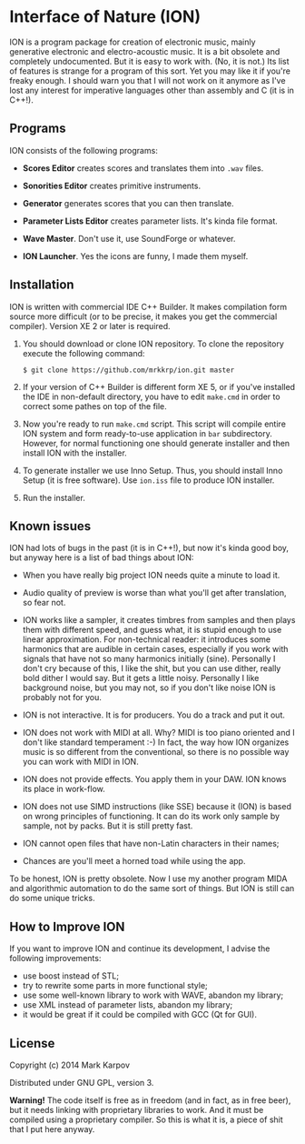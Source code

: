 # Interface of Nature (ION)

ION is a program package for creation of electronic music, mainly generative
electronic and electro-acoustic music. It is a bit obsolete and completely
undocumented. But it is easy to work with. (No, it is not.) Its list of
features is strange for a program of this sort. Yet you may like it if
you're freaky enough. I should warn you that I will not work on it anymore
as I've lost any interest for imperative languages other than assembly and C
(it is in C++!).

## Programs

ION consists of the following programs:

* **Scores Editor** creates scores and translates them into `.wav` files.

* **Sonorities Editor** creates primitive instruments.

* **Generator** generates scores that you can then translate.

* **Parameter Lists Editor** creates parameter lists. It's kinda file
  format.

* **Wave Master**. Don't use it, use SoundForge or whatever.

* **ION Launcher**. Yes the icons are funny, I made them myself.

## Installation

ION is written with commercial IDE C++ Builder. It makes compilation form
source more difficult (or to be precise, it makes you get the commercial
compiler). Version XE 2 or later is required.

1. You should download or clone ION repository. To clone the repository
execute the following command:

    ```
    $ git clone https://github.com/mrkkrp/ion.git master
    ```

2. If your version of C++ Builder is different form XE 5, or if you've
installed the IDE in non-default directory, you have to edit `make.cmd` in
order to correct some pathes on top of the file.

3. Now you're ready to run `make.cmd` script. This script will compile
entire ION system and form ready-to-use application in `bar`
subdirectory. However, for normal functioning one should generate installer
and then install ION with the installer.

4. To generate installer we use Inno Setup. Thus, you should install Inno
Setup (it is free software). Use `ion.iss` file to produce ION installer.

5. Run the installer.

## Known issues

ION had lots of bugs in the past (it is in C++!), but now it's kinda good
boy, but anyway here is a list of bad things about ION:

* When you have really big project ION needs quite a minute to load
  it.

* Audio quality of preview is worse than what you'll get after translation,
  so fear not.

* ION works like a sampler, it creates timbres from samples and then plays
  them with different speed, and guess what, it is stupid enough to use
  linear approximation. For non-technical reader: it introduces some
  harmonics that are audible in certain cases, especially if you work with
  signals that have not so many harmonics initially (sine). Personally I
  don't cry because of this, I like the shit, but you can use dither, really
  bold dither I would say. But it gets a little noisy. Personally I like
  background noise, but you may not, so if you don't like noise ION is
  probably not for you.

* ION is not interactive. It is for producers. You do a track and put it
  out.

* ION does not work with MIDI at all. Why? MIDI is too piano oriented and I
  don't like standard temperament :-) In fact, the way how ION organizes
  music is so different from the conventional, so there is no possible way
  you can work with MIDI in ION.

* ION does not provide effects. You apply them in your DAW. ION knows its
  place in work-flow.

* ION does not use SIMD instructions (like SSE) because it (ION) is based on
  wrong principles of functioning. It can do its work only sample by sample,
  not by packs. But it is still pretty fast.

* ION cannot open files that have non-Latin characters in their names;

* Chances are you'll meet a horned toad while using the app.

To be honest, ION is pretty obsolete. Now I use my another program MIDA and
algorithmic automation to do the same sort of things. But ION is still can
do some unique tricks.

## How to Improve ION

If you want to improve ION and continue its development, I advise the
following improvements:

- use boost instead of STL;
- try to rewrite some parts in more functional style;
- use some well-known library to work with WAVE, abandon my library;
- use XML instead of parameter lists, abandon my library;
- it would be great if it could be compiled with GCC (Qt for GUI).

## License

Copyright (c) 2014 Mark Karpov

Distributed under GNU GPL, version 3.

**Warning!** The code itself is free as in freedom (and in fact, as in free
beer), but it needs linking with proprietary libraries to work. And it must
be compiled using a proprietary compiler. So this is what it is, a piece of
shit that I put here anyway.
